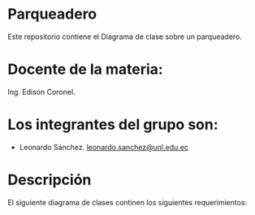 # Parqueadero
Este repositorio contiene el Diagrama de clase sobre un parqueadero.
# Docente de la materia:
Ing. Edison Coronel.
# Los integrantes del grupo son: 
- Leonardo Sánchez.
  leonardo.sanchez@unl.edu.ec
# Descripción 
El siguiente diagrama de clases continen los siguientes requerimientos:
